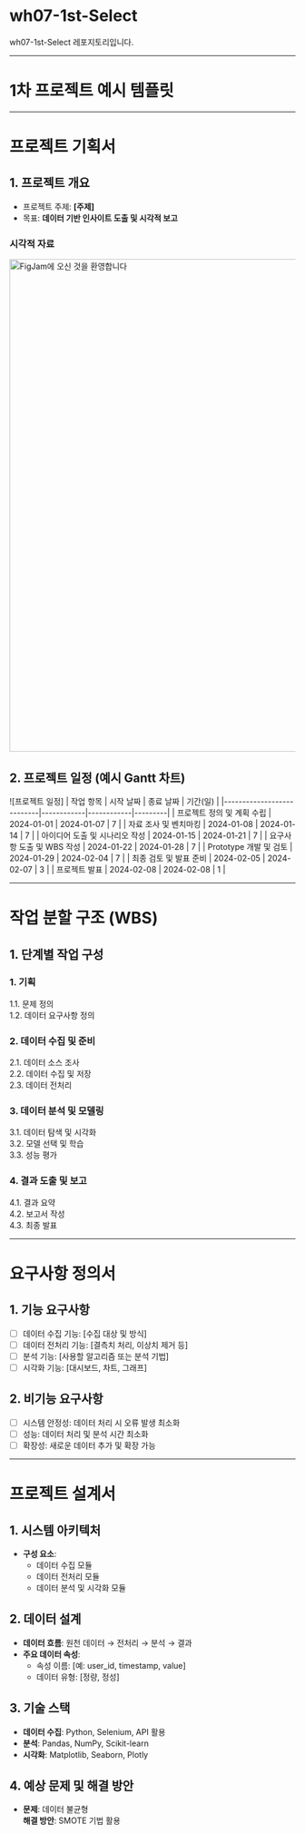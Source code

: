# wh07-1st-Select

wh07-1st-Select 레포지토리입니다.

-------------------
# 1차 프로젝트 예시 템플릿
-------------------

# 프로젝트 기획서

## 1. 프로젝트 개요
- 프로젝트 주제: **[주제]**
- 목표: **데이터 기반 인사이트 도출 및 시각적 보고**
  
### 시각적 자료
<img width="868" alt="FigJam에 오신 것을 환영합니다" src="https://github.com/user-attachments/assets/8d3d8698-9c92-40d9-973a-e4dde7a3b233" />

## 2. 프로젝트 일정 (예시 Gantt 차트)
![프로젝트 일정]
| 작업 항목                  | 시작 날짜   | 종료 날짜   | 기간(일) |
|---------------------------|------------|------------|---------|
| 프로젝트 정의 및 계획 수립  | 2024-01-01 | 2024-01-07 | 7       |
| 자료 조사 및 벤치마킹       | 2024-01-08 | 2024-01-14 | 7       |
| 아이디어 도출 및 시나리오 작성 | 2024-01-15 | 2024-01-21 | 7       |
| 요구사항 도출 및 WBS 작성   | 2024-01-22 | 2024-01-28 | 7       |
| Prototype 개발 및 검토     | 2024-01-29 | 2024-02-04 | 7       |
| 최종 검토 및 발표 준비     | 2024-02-05 | 2024-02-07 | 3       |
| 프로젝트 발표              | 2024-02-08 | 2024-02-08 | 1       |
 
  --------------------------

# 작업 분할 구조 (WBS)

## 1. 단계별 작업 구성
### 1. 기획
1.1. 문제 정의  
1.2. 데이터 요구사항 정의  

### 2. 데이터 수집 및 준비
2.1. 데이터 소스 조사  
2.2. 데이터 수집 및 저장  
2.3. 데이터 전처리  

### 3. 데이터 분석 및 모델링
3.1. 데이터 탐색 및 시각화  
3.2. 모델 선택 및 학습  
3.3. 성능 평가  

### 4. 결과 도출 및 보고
4.1. 결과 요약  
4.2. 보고서 작성  
4.3. 최종 발표

  ------------------------------

# 요구사항 정의서

## 1. 기능 요구사항
- [ ] 데이터 수집 기능: [수집 대상 및 방식]
- [ ] 데이터 전처리 기능: [결측치 처리, 이상치 제거 등]
- [ ] 분석 기능: [사용할 알고리즘 또는 분석 기법]
- [ ] 시각화 기능: [대시보드, 차트, 그래프]

## 2. 비기능 요구사항
- [ ] 시스템 안정성: 데이터 처리 시 오류 발생 최소화
- [ ] 성능: 데이터 처리 및 분석 시간 최소화
- [ ] 확장성: 새로운 데이터 추가 및 확장 가능

----------------------------

# 프로젝트 설계서

## 1. 시스템 아키텍처
- **구성 요소**:
  - 데이터 수집 모듈
  - 데이터 전처리 모듈
  - 데이터 분석 및 시각화 모듈

## 2. 데이터 설계
- **데이터 흐름**: 원천 데이터 → 전처리 → 분석 → 결과
- **주요 데이터 속성**:
  - 속성 이름: [예: user_id, timestamp, value]
  - 데이터 유형: [정량, 정성]

## 3. 기술 스택
- **데이터 수집**: Python, Selenium, API 활용
- **분석**: Pandas, NumPy, Scikit-learn
- **시각화**: Matplotlib, Seaborn, Plotly

## 4. 예상 문제 및 해결 방안
- **문제**: 데이터 불균형  
  **해결 방안**: SMOTE 기법 활용
